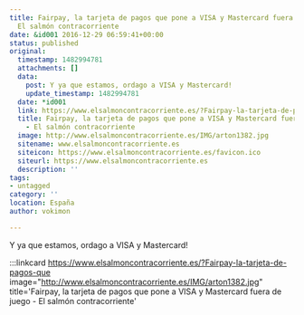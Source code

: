 ```yaml
---
title: Fairpay, la tarjeta de pagos que pone a VISA y Mastercard fuera de juego -
  El salmón contracorriente
date: &id001 2016-12-29 06:59:41+00:00
status: published
original:
  timestamp: 1482994781
  attachments: []
  data:
    post: Y ya que estamos, ordago a VISA y Mastercard!
    update_timestamp: 1482994781
  date: *id001
  link: https://www.elsalmoncontracorriente.es/?Fairpay-la-tarjeta-de-pagos-que
  title: Fairpay, la tarjeta de pagos que pone a VISA y Mastercard fuera de juego
    - El salmón contracorriente
  image: http://www.elsalmoncontracorriente.es/IMG/arton1382.jpg
  sitename: www.elsalmoncontracorriente.es
  siteicon: https://www.elsalmoncontracorriente.es/favicon.ico
  siteurl: https://www.elsalmoncontracorriente.es
  description: ''
tags:
- untagged
category: ''
location: España
author: vokimon

---
```

Y ya que estamos, ordago a VISA y Mastercard!

:::linkcard https://www.elsalmoncontracorriente.es/?Fairpay-la-tarjeta-de-pagos-que image="http://www.elsalmoncontracorriente.es/IMG/arton1382.jpg" title='Fairpay, la tarjeta de pagos que pone a VISA y Mastercard fuera de juego - El salmón contracorriente'


